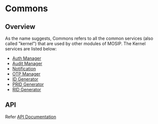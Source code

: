 # Commons

## Overview
As the name suggests, Commons refers to all the common services (also called "kernel") that are used by other modules of MOSIP.  The Kernel services are listed below:

* [Auth Manager](https://github.com/mosip/mosip-openid-bridge/tree/release-1.2.0/kernel/kernel-auth-service)
* [Audit Manager](https://github.com/mosip/commons/tree/release-1.2.0/kernel/kernel-auditmanager-service)
* [Notification](https://github.com/mosip/commons/tree/release-1.2.0/kernel/kernel-notification-service)
* [OTP Manager](https://github.com/mosip/commons/tree/release-1.2.0/kernel/kernel-otpmanager-service)
* [ID Generator](https://github.com/mosip/commons/tree/release-1.2.0/kernel/kernel-idgenerator-service)
* [PRID Generator](https://github.com/mosip/commons/tree/release-1.2.0/kernel/kernel-pridgenerator-service)
* [RID Generator](https://github.com/mosip/commons/tree/release-1.2.0/kernel/kernel-ridgenerator-service)

## API
Refer [API Documentation](https://mosip.github.io/documentation/release-1.2.0/release-1.2.0.html)






